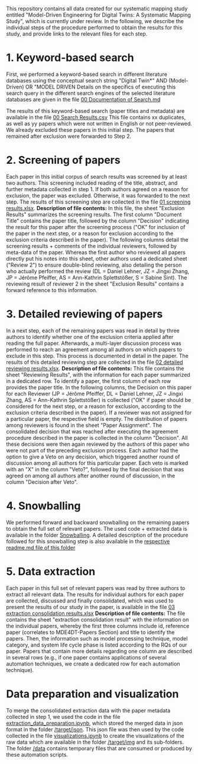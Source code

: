This repository contains all data created for our systematic mapping study entitled "Model-Driven Engineering for Digital Twins: A Systematic Mapping Study", which is currently under review.
In the following, we describe the individual steps of the procedure performed to obtain the results for this study, and provide links to the relevant files for each step.

# 1. Keyword-based search
First, we performed a keyword-based search in different literature databases using the conceptual search string 
"Digital Twin*" AND (Model-Driven) OR "MODEL DRIVEN
Details on the specifics of executing this search query in the different search engines of the selected literature databases are given in the file [00 Documentation of Search.md](./00%20Documentation%20of%20Search.md)

The results of this keyword-based search (paper titles and metadata) are available in the file [00 Search Results.csv](./00%20Search%20Results.csv)
This file contains xx duplicates, as well as yy papers which were not written in English or not peer-reviewed. We already excluded these papers in this initial step. The papers that remained after exclusion were forwarded to Step 2.

# 2. Screening of papers
Each paper in this initial corpus of search results was screened by at least two authors. This screening included reading of the title, abstract, and further metadata collected in step 1. If both authors agreed on a reason for exclusion, the paper was excluded. Otherwise, it was forwarded to the next step. The results of this screening step are collected in the file [01 screening results.xlsx](./01%20screening%20results.xlsx).
**Description of file contents:** In this file, the sheet "Exclusion Results" summarizes the screening results. The first column "Document Title" contains the paper title, followed by the column "Decision" indicating the result for this paper after the screening process ("OK" for inclusion of the paper in the next step, or a reason for exclusion according to the exclusion criteria described in the paper). The following columns detail the screening results + comments of the individual reviewers, followed by meta-data of the paper. Whereas the first author who reviewed all papers directly put his notes into this sheet, other authors used a dedicated sheet ("Review 2") to ensure double-blind reviewing, also detailing the person who actually performed the review (DL = Daniel Lehner, JZ = Jingxi Zhang, JP = Jérôme Pfeiffer, AS = Ann-Kathrin Splettstößer, S = Sabine Sint). The reviewing result of reviewer 2 in the sheet "Exclusion Results" contains a forward reference to this information.

# 3. Detailed reviewing of papers
In a next step, each of the remaining papers was read in detail by three authors to identify whether one of the exclusion criteria applied after reading the full paper. Afterwards, a multi-layer discussion process was performed to reach an agreement among all authors on which papers to exclude in this step. This process is documented in detail in the paper. The results of this detailed reviewing step are collected in the file [02 detailed reviewing results.xlsx](./02%20detailed%20reviewing%20results.xlsx).
**Description of file contents:** This file contains the sheet "Reviewing Results", with the information for each paper summarized in a dedicated row. To identify a paper, the first column of each row provides the paper title. In the following columns, the Decision on this paper for each Reviewer (JP = Jérôme Pfeiffer, DL = Daniel Lehner, JZ = Jingxi Zhang, AS = Ann-Kathrin Splettstößer) is collected ("OK" if paper should be considered for the next step, or a reason for exclusion, according to the exclusion criteria described in the paper). If a reviewer was not assigned for a particular paper, the respective field is empty. The distribution of papers among reviewers is found in the sheet "Paper Assignment". The consolidated decision that was reached after executing the agreement procedure described in the paper is collected in the column "Decision". All these decisions were then again reviewed by the authors of this paper who were not part of the preceding exclusion process. Each author had the option to give a Veto on any decision, which triggered another round of discussion among all authors for this particular paper. Each veto is marked with an "X" in the column "Veto?", followed by the final decision that was agreed on among all authors after another round of discussion, in the column "Decision after Veto".

# 4. Snowballing
We performed forward and backward snowballing on the remaining papers to obtain the full set of relevant papers. The used code + extracted data is available in the folder [Snowballing](./snowballing/). A detailed description of the procedure followed for this snowballing step is also available in the [respective readme.md file of this folder](-/snowballing/readme.md)


# 5. Data extraction
Each paper in this full set of relevant papers was read by three authors to extract all relevant data. The results for individual authors for each paper are collected, discussed and finally consolidated, which was used to present the results of our study in the paper, is available in the file [03 extraction consolidation results.xlsx](./03%20extraction%20consolidation%20results.xlsx)
**Description of file contents:** The file contains the sheet "extraction consolidation result" with the information on the individual papers, whereby the first three columns include id, reference paper (correlates to MDE4DT-Papers Section) and title to identify the papers. Then, the information such as model processing technique, model category, and system life cycle phase is listed according to the RQs of our paper. Papers that contain more details regarding one column are described in several rows  (e.g., if one paper contains applications of several automation techniques, we create a dedicated row for each automation technique).


# Data preparation and visualization
To merge the consolidated extraction data with the paper metadata collected in step 1, we used the code in the file [extraction_data_preparation.ipynb](./extraction_data_preparation.ipynb), which stored the merged data in json format in the folder [/target/json](./target/json/).
This json file was then used by the code collected in the file [visualizations.ipynb](./visualizations_Jingxi_2.ipynb) to create the visualizations of the raw data which are available in the folder [/target/img](./target/img/) and its sub-folders. The folder [/data](./data/) contains temporary files that are consumed or produced by these automation scripts.
